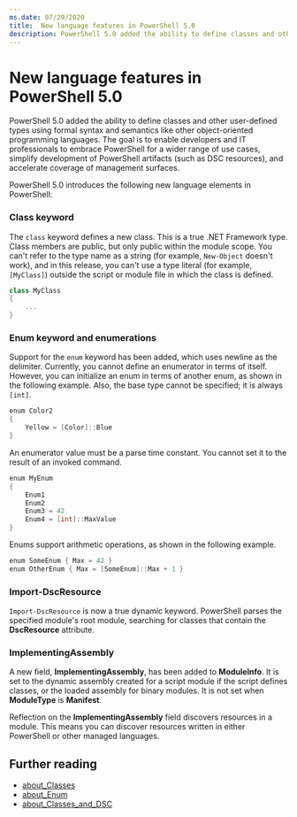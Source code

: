 ```yaml
---
ms.date: 07/29/2020
title:  New language features in PowerShell 5.0
description: PowerShell 5.0 added the ability to define classes and other user-defined types using formal syntax and semantics like other object-oriented programming languages.
---
```

# New language features in PowerShell 5.0

PowerShell 5.0 added the ability to define classes and other user-defined types using formal syntax
and semantics like other object-oriented programming languages. The goal is to enable developers and
IT professionals to embrace PowerShell for a wider range of use cases, simplify development of
PowerShell artifacts (such as DSC resources), and accelerate coverage of management surfaces.

PowerShell 5.0 introduces the following new language elements in PowerShell:

### Class keyword

The `class` keyword defines a new class. This is a true .NET Framework type. Class members are
public, but only public within the module scope. You can't refer to the type name as a string (for
example, `New-Object` doesn't work), and in this release, you can't use a type literal (for example,
`[MyClass]`) outside the script or module file in which the class is defined.

```powershell
class MyClass
{
    ...
}
```

### Enum keyword and enumerations

Support for the `enum` keyword has been added, which uses newline as the delimiter. Currently, you
cannot define an enumerator in terms of itself. However, you can initialize an enum in terms of
another enum, as shown in the following example. Also, the base type cannot be specified; it is
always `[int]`.

```powershell
enum Color2
{
    Yellow = [Color]::Blue
}
```

An enumerator value must be a parse time constant. You cannot set it to the result of an invoked
command.

```powershell
enum MyEnum
{
    Enum1
    Enum2
    Enum3 = 42
    Enum4 = [int]::MaxValue
}
```

Enums support arithmetic operations, as shown in the following example.

```powershell
enum SomeEnum { Max = 42 }
enum OtherEnum { Max = [SomeEnum]::Max + 1 }
```

### Import-DscResource

`Import-DscResource` is now a true dynamic keyword. PowerShell parses the specified module's root
module, searching for classes that contain the **DscResource** attribute.

### ImplementingAssembly

A new field, **ImplementingAssembly**, has been added to **ModuleInfo**. It is set to the dynamic
assembly created for a script module if the script defines classes, or the loaded assembly for
binary modules. It is not set when **ModuleType** is **Manifest**.

Reflection on the **ImplementingAssembly** field discovers resources in a module. This means you can
discover resources written in either PowerShell or other managed languages.

## Further reading

- [about_Classes](/powershell/module/microsoft.powershell.core/about/about_classes)
- [about_Enum](/powershell/module/microsoft.powershell.core/about/about_enum)
- [about_Classes_and_DSC](/powershell/module/psdesiredstateconfiguration/about/about_classes_and_dsc)
